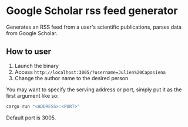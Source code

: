 # Google Scholar rss feed generator

Generates an RSS feed from a user's scientific publications, parses data from Google Scholar.

## How to user

1. Launch the binary
2. Access `http://localhost:3005/?username=Julien%20Caposiena`
3. Change the author name to the desired person

You may want to specify the serving address or port, simply put it as the first argument like so:
```sh
cargo run "<ADDRESS>:<PORT>"
```

Default port is 3005.
